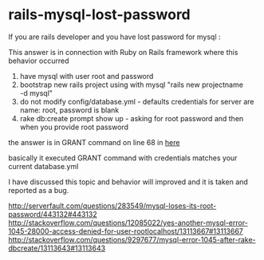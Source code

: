 rails-mysql-lost-password
=========================

If you are rails developer and you have lost password for mysql :

This answer is in connection with Ruby on Rails framework where this behavior occurred
 

 1. have mysql with user root and password 
 2. bootstrap new rails project
    using with mysql "rails new projectname  
        -d mysql" 
 3. do not modify config/database.yml - defaults credentials for server are name: root, password is blank 
 4. rake db:create prompt show up - asking for root password and then when you provide root password

the answer is in GRANT command on line 68 in [here][1]


  [1]: https://github.com/rails/rails/commit/64756e8f718c90a17664f2d35993696d8bf0f81e

basically it executed GRANT command with credentials matches your current database.yml

I have discussed this topic and behavior will improved and it is taken and reported as a bug. 


http://serverfault.com/questions/283549/mysql-loses-its-root-password/443132#443132
http://stackoverflow.com/questions/12085022/yes-another-mysql-error-1045-28000-access-denied-for-user-rootlocalhost/13113667#13113667
http://stackoverflow.com/questions/9297677/mysql-error-1045-after-rake-dbcreate/13113643#13113643